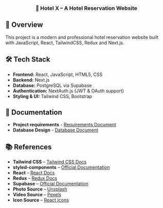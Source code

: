 <h3 align="center">🏨 Hotel X – A Hotel Reservation Website</h3>

## 💬 Overview

This project is a modern and professional hotel reservation website built with JavaScript, React, TailwindCSS, Redux and Next.js.

## 🛠 Tech Stack

- **Frontend:** React, JavaScript, HTML5, CSS
- **Backend:** Next.js 
- **Database:** PostgreSQL via Supabase
- **Authentication:** NextAuth.js (JWT & OAuth support)
- **Styling & UI:** Tailwind CSS, Bootstrap

## 📄 Documentation
- **Project requirements** - [Requirements Document](./docs/Requirements.md)
- **Database Design** - [Database Document](./docs/database.md)

## 📚 References
- **Tailwind CSS** – [Tailwind CSS Docs](https://tailwindcss.com/docs)
- **styled-components** – [Official Documentation](https://styled-components.com/docs)
- **React** – [React Docs](https://react.dev/)
- **Redux** – [Redux Docs](https://redux.js.org/introduction/getting-started)
- **Supabase** – [Official Documentation](https://supabase.com/docs)
- **Photo Source** – [Unsplash](https://unsplash.com)
- **Video Source** – [Pexels](https://pexels.com)
- **Icon Source** – [React Icons](https://react-icons.github.io/react-icons/)
